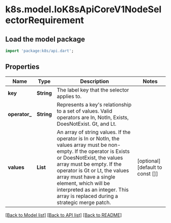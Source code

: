 # k8s.model.IoK8sApiCoreV1NodeSelectorRequirement

## Load the model package
```dart
import 'package:k8s/api.dart';
```

## Properties
Name | Type | Description | Notes
------------ | ------------- | ------------- | -------------
**key** | **String** | The label key that the selector applies to. | 
**operator_** | **String** | Represents a key's relationship to a set of values. Valid operators are In, NotIn, Exists, DoesNotExist. Gt, and Lt.   | 
**values** | **List<String>** | An array of string values. If the operator is In or NotIn, the values array must be non-empty. If the operator is Exists or DoesNotExist, the values array must be empty. If the operator is Gt or Lt, the values array must have a single element, which will be interpreted as an integer. This array is replaced during a strategic merge patch. | [optional] [default to const []]

[[Back to Model list]](../README.md#documentation-for-models) [[Back to API list]](../README.md#documentation-for-api-endpoints) [[Back to README]](../README.md)



